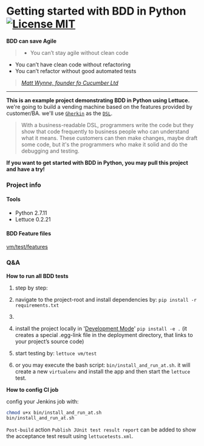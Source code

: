 Getting started with BDD in Python  [![License MIT](https://img.shields.io/badge/License-MIT-blue.svg "MIT")](https://github.com/guoliang-dev/bdd-python/blob/master/LICENSE)
=============


**BDD can save Agile**
> - You can’t stay agile without clean code
- You can’t have clean code without refactoring
- You can’t refactor without good automated tests

> _[Matt Wynne, founder fo Cucumber Ltd](https://www.infoq.com/news/2015/03/bdd-save-agile)_

<hr />

**This is an example project demonstrating BDD in Python using Lettuce.**
we're going to build a vending machine based on the features provided by customer/BA. we'll use [`Gherkin`](https://github.com/cucumber/cucumber/wiki/Gherkin) as the [`DSL`](http://martinfowler.com/bliki/BusinessReadableDSL.html). 
> With a business-readable DSL, programmers write the code but they show that code frequently to business people who can understand what it means. These customers can then make changes, maybe draft some code, but it's the programmers who make it solid and do the debugging and testing.

**If you want to get started with BDD in Python, you may pull this project and have a try!**


### Project info

#### Tools

- Python 2.7.11
- Lettuce 0.2.21


#### BDD Feature files

[vm/test/features](https://github.com/guoliang-dev/bdd-python/tree/master/vm/test/features)

### Q&A
**How to run all BDD tests**

1. step by step:
  1. navigate to the project-root and install dependencies by: `pip install -r requirements.txt`
  2. 
  2. install the project locally in '[Development Mode](https://pythonhosted.org/setuptools/setuptools.html#development-mode)'
 ```pip install -e .``` (it creates a special .egg-link file in the deployment directory, that links to your project’s source code)

  2. start testing by:  ```lettuce vm/test```

2. or you may execute the bash script: `bin/install_and_run_at.sh`. it will create a new `virtualenv` and install the app and then start the `lettuce` test. 

**How to config CI job**

config your Jenkins job with:
```bash
chmod u+x bin/install_and_run_at.sh
bin/install_and_run_at.sh
```

`Post-build` action `Publish JUnit test result report` can be added to show the acceptance test result using `lettucetests.xml`. 
